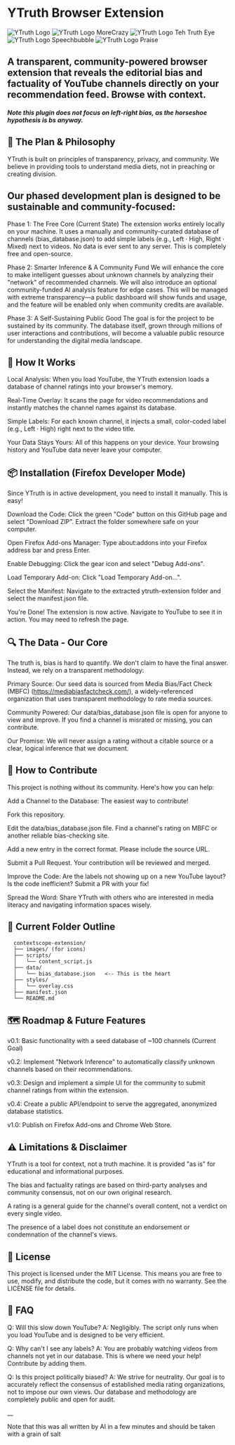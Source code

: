 # YTruth Browser Extension

![YTruth Logo](https://raw.githubusercontent.com/YTruthIsOutThere/YTruth/main/images/logo.svg)
![YTruth Logo MoreCrazy](https://raw.githubusercontent.com/YTruthIsOutThere/YTruth/main/images/logo-morecrazy.svg)
![YTruth Logo Teh Truth Eye](https://raw.githubusercontent.com/YTruthIsOutThere/YTruth/main/images/logo-thetrutheye.svg)
![YTruth Logo Speechbubble](https://raw.githubusercontent.com/YTruthIsOutThere/YTruth/main/images/logo-speechbubble.svg)
![YTruth Logo Praise](https://raw.githubusercontent.com/YTruthIsOutThere/YTruth/main/images/logo-christian.svg)

## A transparent, community-powered browser extension that reveals the editorial bias and factuality of YouTube channels directly on your recommendation feed. Browse with context.

#### *Note this plugin does not focus on left-right bias, as the horseshoe hypothesis is bs anyway.*


## 🧭 The Plan & Philosophy

YTruth is built on principles of transparency, privacy, and community. We believe in providing tools to understand media diets, not in preaching or creating division.

## Our phased development plan is designed to be sustainable and community-focused:

Phase 1: The Free Core (Current State)
    The extension works entirely locally on your machine. It uses a manually and community-curated database of channels (bias_database.json) to add simple labels (e.g., Left · High, Right · Mixed) next to videos. No data is ever sent to any server. This is completely free and open-source.

Phase 2: Smarter Inference & A Community Fund
    We will enhance the core to make intelligent guesses about unknown channels by analyzing their "network" of recommended channels. We will also introduce an optional community-funded AI analysis feature for edge cases. This will be managed with extreme transparency—a public dashboard will show funds and usage, and the feature will be enabled only when community credits are available.

Phase 3: A Self-Sustaining Public Good
    The goal is for the project to be sustained by its community. The database itself, grown through millions of user interactions and contributions, will become a valuable public resource for understanding the digital media landscape.

## 🚀 How It Works

Local Analysis: When you load YouTube, the YTruth extension loads a database of channel ratings into your browser's memory.

Real-Time Overlay: It scans the page for video recommendations and instantly matches the channel names against its database.

Simple Labels: For each known channel, it injects a small, color-coded label (e.g., Left · High) right next to the video title.

Your Data Stays Yours: All of this happens on your device. Your browsing history and YouTube data never leave your computer.

## 📦 Installation (Firefox Developer Mode)

Since YTruth is in active development, you need to install it manually. This is easy!

Download the Code: Click the green "Code" button on this GitHub page and select "Download ZIP". Extract the folder somewhere safe on your computer.

Open Firefox Add-ons Manager: Type about:addons into your Firefox address bar and press Enter.

Enable Debugging: Click the gear icon and select "Debug Add-ons".

Load Temporary Add-on: Click "Load Temporary Add-on...".

Select the Manifest: Navigate to the extracted ytruth-extension folder and select the manifest.json file.

You're Done! The extension is now active. Navigate to YouTube to see it in action. You may need to refresh the page.

## 🔍 The Data - Our Core

The truth is, bias is hard to quantify. We don't claim to have the final answer. Instead, we rely on a transparent methodology:

Primary Source: Our seed data is sourced from Media Bias/Fact Check (MBFC) (https://mediabiasfactcheck.com/), a widely-referenced organization that uses transparent methodology to rate media sources.

Community Powered: Our data/bias_database.json file is open for anyone to view and improve. If you find a channel is misrated or missing, you can contribute.

Our Promise: We will never assign a rating without a citable source or a clear, logical inference that we document.

## 🤝 How to Contribute

This project is nothing without its community. Here's how you can help:

Add a Channel to the Database: The easiest way to contribute!

Fork this repository.

Edit the data/bias_database.json file. Find a channel's rating on MBFC or another reliable bias-checking site.

Add a new entry in the correct format. Please include the source URL.

Submit a Pull Request. Your contribution will be reviewed and merged.

Improve the Code: Are the labels not showing up on a new YouTube layout? Is the code inefficient? Submit a PR with your fix!

Spread the Word: Share YTruth with others who are interested in media literacy and navigating information spaces wisely.


## 🤝 Current Folder Outline

      contextscope-extension/
      ├── images/ (for icons)
      ├── scripts/
      │   └── content_script.js
      ├── data/
      │   └── bias_database.json   <-- This is the heart
      ├── styles/
      │   └── overlay.css
      ├── manifest.json
      └── README.md


## 🗺️ Roadmap & Future Features

v0.1: Basic functionality with a seed database of ~100 channels (Current Goal)

v0.2: Implement "Network Inference" to automatically classify unknown channels based on their recommendations.

v0.3: Design and implement a simple UI for the community to submit channel ratings from within the extension.

v0.4: Create a public API/endpoint to serve the aggregated, anonymized database statistics.

v1.0: Publish on Firefox Add-ons and Chrome Web Store.

## ⚠️ Limitations & Disclaimer

YTruth is a tool for context, not a truth machine. It is provided "as is" for educational and informational purposes.

The bias and factuality ratings are based on third-party analyses and community consensus, not on our own original research.

A rating is a general guide for the channel's overall content, not a verdict on every single video.

The presence of a label does not constitute an endorsement or condemnation of the channel's views.

## 📜 License

This project is licensed under the MIT License. This means you are free to use, modify, and distribute the code, but it comes with no warranty. See the LICENSE file for details.

## 🙋 FAQ

Q: Will this slow down YouTube?
A: Negligibly. The script only runs when you load YouTube and is designed to be very efficient.

Q: Why can't I see any labels?
A: You are probably watching videos from channels not yet in our database. This is where we need your help! Contribute by adding them.

Q: Is this project politically biased?
A: We strive for neutrality. Our goal is to accurately reflect the consensus of established media rating organizations, not to impose our own views. Our database and methodology are completely public and open for audit.


__ 

Note that this was all written by AI in a few minutes and should be taken with a grain of salt
